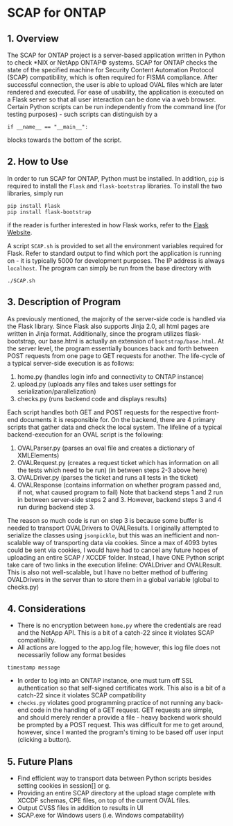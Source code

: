 # SCAP for ONTAP

## 1. Overview
The SCAP for ONTAP project is a server-based application written in Python to check <html>*NIX</html> or NetApp ONTAP<html>&copy;</html>  systems. SCAP for ONTAP checks the state of the specified machine for Security Content Automation Protocol (SCAP) compatibility, which is often required for FISMA compliance. After successful connection, the user is able to upload OVAL files which are later rendered and executed. For ease of usability, the application is executed on a Flask server so that all user interaction can be done via a web browser. Certain Python scripts can be run independently from the command line (for testing purposes) - such scripts can distinguish by a
```
if __name__ == "__main__":
```
blocks towards the bottom of the script.

## 2. How to Use
In order to run SCAP for ONTAP, Python must be installed. In addition, `pip` is required to install the `Flask` and  `flask-bootstrap` libraries. To install the two libraries, simply run
```
pip install Flask
pip install flask-bootstrap
```
if the reader is further interested in how Flask works, refer to the [Flask Website](http://flask.pocoo.org/).

A script `SCAP.sh` is provided to set all the environment variables required for Flask. Refer to standard output to find which port the application is running on - it is typically 5000 for development purposes. The IP address is always `localhost`. The program can simply be run from the base directory with
```
./SCAP.sh
```

## 3. Description of Program
As previously mentioned, the majority of the server-side code is handled via the Flask library. Since Flask also supports Jinja 2.0, all html pages are written in Jinja format. Additionally, since the program utilizes flask-bootstrap, our base.html is actually an extension of  `bootstrap/base.html`. 
At the server level, the program essentially bounces back and forth between POST requests from one page to GET requests for another.  The life-cycle of a typical server-side execution is as follows:

1. home.py (handles login info and connectivity to ONTAP instance)
2. upload.py (uploads any files and takes user settings for serialization/parallelization)
3. checks.py (runs backend code and displays results)

Each script handles both GET and POST requests for the respective front-end documents it is responsible for.
On the backend, there are 4 primary scripts that gather data and check the local system. The lifeline of a typical backend-execution for an OVAL script is the following:

1. OVALParser.py (parses an oval file and creates a dictionary of XMLElements)
2. OVALRequest.py (creates a request ticket which has information on all the tests which need to be run)
(in between steps 2-3 above here)
3. OVALDriver.py (parses the ticket and runs all tests in the ticket)
4. OVALResponse (contains information on whether program passed and, if not, what caused program to fail)
Note that backend steps 1 and 2 run in between server-side steps 2 and 3. However, backend steps 3 and 4 run during backend step 3.

The reason so much code is run on step 3 is because some buffer is needed to transport OVALDrivers to OVALResults. I originally attempted to serialize the classes using `jsonpickle`, but this was an inefficient and non-scalable way of transporting data via cookies. Since a max of 4093 bytes could be sent via cookies, I would have had to cancel any future hopes of uploading an entire SCAP / XCCDF folder. Instead, I have ONE Python script take care of two links in the execution lifeline: OVALDriver and OVALResult. This is also not well-scalable, but I have no better method of buffering OVALDrivers in the server than to store them in a global variable (global to checks.py)

## 4. Considerations
- There is no encryption between `home.py` where the credentials are read and the NetApp API. This is a bit of a catch-22 since it violates SCAP compatibility.
- All actions are logged to the app.log file; however, this log file does not necessarily follow any format besides
```
timestamp message
```
- In order to log into an ONTAP instance, one must turn off SSL authentication so that self-signed certificates work. This also is a bit of a catch-22 since it violates SCAP compatibility
- `checks.py` violates good programming practice of not running any back-end code in the handling of a GET request. GET requests are simple, and should merely render a provide a file - heavy backend work should be prompted by a POST request. This was difficult for me to get around, however, since I wanted the program's timing to be based off user input (clicking a button). 

## 5. Future Plans
- Find efficient way to transport data between Python scripts besides setting cookies in session\[\] or g.
- Providing an entire SCAP directory at the upload stage complete with XCCDF schemas, CPE files, on top of the current OVAL files.
- Output CVSS files in addition to results in UI
- SCAP.exe for Windows users (i.e. Windows compatability)
